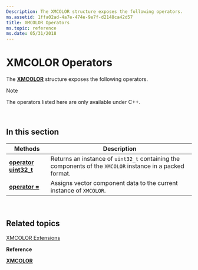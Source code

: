 ```yaml
---
Description: The XMCOLOR structure exposes the following operators.
ms.assetid: 1ffa02ad-4a7e-474e-9e7f-d2148ca42d57
title: XMCOLOR Operators
ms.topic: reference
ms.date: 05/31/2018
---
```


# XMCOLOR Operators

The [**XMCOLOR**](/windows/desktop/api/DirectXPackedVector/ns-directxpackedvector-xmcolor) structure exposes the following operators.

> [!Note]  
> The operators listed here are only available under C++.

 

## In this section



| Methods                                                            | Description                                                                                                           |
|--------------------------------------------------------------------|-----------------------------------------------------------------------------------------------------------------------|
| [**operator uint32\_t**](/windows/win32/api/directxpackedvector/nf-directxpackedvector-xmcolor-operatoruint32_t)<br/> | Returns an instance of `uint32_t` containing the components of the `XMCOLOR` instance in a packed format. <br/> |
| [**operator =**](xmcolor-operator-eq.md)<br/>               | Assigns vector component data to the current instance of `XMCOLOR`.<br/>                                        |



 

## Related topics

<dl> <dt>

[XMCOLOR Extensions](ovw-xmcolor-extensions.md)
</dt> <dt>

**Reference**
</dt> <dt>

[**XMCOLOR**](/windows/desktop/api/DirectXPackedVector/ns-directxpackedvector-xmcolor)
</dt> </dl>

 

 